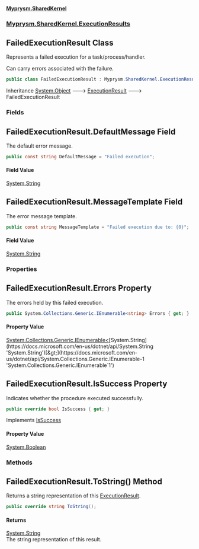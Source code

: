 #### [Myprysm.SharedKernel](index.md 'index')
### [Myprysm.SharedKernel.ExecutionResults](index.md#Myprysm.SharedKernel.ExecutionResults 'Myprysm.SharedKernel.ExecutionResults')

## FailedExecutionResult Class

Represents a failed execution for a task/process/handler.  
  
Can carry errors associated with the failure.

```csharp
public class FailedExecutionResult : Myprysm.SharedKernel.ExecutionResults.ExecutionResult
```

Inheritance [System.Object](https://docs.microsoft.com/en-us/dotnet/api/System.Object 'System.Object') &#129106; [ExecutionResult](Myprysm.SharedKernel.ExecutionResults.ExecutionResult.md 'Myprysm.SharedKernel.ExecutionResults.ExecutionResult') &#129106; FailedExecutionResult
### Fields

<a name='Myprysm.SharedKernel.ExecutionResults.FailedExecutionResult.DefaultMessage'></a>

## FailedExecutionResult.DefaultMessage Field

The default error message.

```csharp
public const string DefaultMessage = "Failed execution";
```

#### Field Value
[System.String](https://docs.microsoft.com/en-us/dotnet/api/System.String 'System.String')

<a name='Myprysm.SharedKernel.ExecutionResults.FailedExecutionResult.MessageTemplate'></a>

## FailedExecutionResult.MessageTemplate Field

The error message template.

```csharp
public const string MessageTemplate = "Failed execution due to: {0}";
```

#### Field Value
[System.String](https://docs.microsoft.com/en-us/dotnet/api/System.String 'System.String')
### Properties

<a name='Myprysm.SharedKernel.ExecutionResults.FailedExecutionResult.Errors'></a>

## FailedExecutionResult.Errors Property

The errors held by this failed execution.

```csharp
public System.Collections.Generic.IEnumerable<string> Errors { get; }
```

#### Property Value
[System.Collections.Generic.IEnumerable&lt;](https://docs.microsoft.com/en-us/dotnet/api/System.Collections.Generic.IEnumerable-1 'System.Collections.Generic.IEnumerable`1')[System.String](https://docs.microsoft.com/en-us/dotnet/api/System.String 'System.String')[&gt;](https://docs.microsoft.com/en-us/dotnet/api/System.Collections.Generic.IEnumerable-1 'System.Collections.Generic.IEnumerable`1')

<a name='Myprysm.SharedKernel.ExecutionResults.FailedExecutionResult.IsSuccess'></a>

## FailedExecutionResult.IsSuccess Property

Indicates whether the procedure executed successfully.

```csharp
public override bool IsSuccess { get; }
```

Implements [IsSuccess](Myprysm.SharedKernel.ExecutionResults.IExecutionResult.md#Myprysm.SharedKernel.ExecutionResults.IExecutionResult.IsSuccess 'Myprysm.SharedKernel.ExecutionResults.IExecutionResult.IsSuccess')

#### Property Value
[System.Boolean](https://docs.microsoft.com/en-us/dotnet/api/System.Boolean 'System.Boolean')
### Methods

<a name='Myprysm.SharedKernel.ExecutionResults.FailedExecutionResult.ToString()'></a>

## FailedExecutionResult.ToString() Method

Returns a string representation of this [ExecutionResult](Myprysm.SharedKernel.ExecutionResults.ExecutionResult.md 'Myprysm.SharedKernel.ExecutionResults.ExecutionResult').

```csharp
public override string ToString();
```

#### Returns
[System.String](https://docs.microsoft.com/en-us/dotnet/api/System.String 'System.String')  
The string representation of this result.